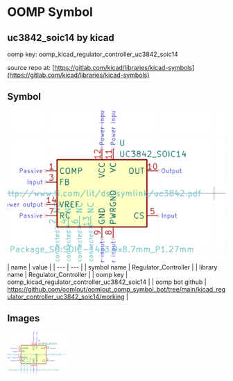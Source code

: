 # OOMP Symbol  
## uc3842_soic14  by kicad  
  
oomp key: oomp_kicad_regulator_controller_uc3842_soic14  
  
source repo at: [https://gitlab.com/kicad/libraries/kicad-symbols](https://gitlab.com/kicad/libraries/kicad-symbols)  
## Symbol  
  
[![working.png](working_600.png)](working.png)  
| name | value | 
| --- | --- | 
| symbol name | Regulator_Controller | 
| library name | Regulator_Controller | 
| oomp key | oomp_kicad_regulator_controller_uc3842_soic14 | 
| oomp bot github | https://github.com/oomlout/oomlout_oomp_symbol_bot/tree/main/kicad_regulator_controller_uc3842_soic14/working | 
## Images  
  
[![working.png](working_140.png)](working.png)  
